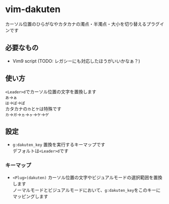 # vim-dakuten
カーソル位置のひらがなやカタカナの濁点・半濁点・大小を切り替えるプラグインです  

## 必要なもの
- Vim9 script (TODO: レガシーにも対応したほうがいいかなぁ？)

## 使い方
`<Leader>d`でカーソル位置の文字を置換します  
`あ`→`ぁ`  
`は`→`ば`→`ぱ`  
カタカナの`カ`と`ケ`は特殊です  
`カ`→`ガ`→`ヵ`→`ヶ`→`ケ`→`ゲ`

## 設定
- `g:dakuten_key`
  置換を実行するキーマップです  
  デフォルトは`<Leader>d`です

### キーマップ
- `<Plug>(dakuten)`
  カーソル位置の文字やビジュアルモードの選択範囲を置換します  
  ノーマルモードとビジュアルモードにおいて、`g:dakuten_key`をこのキーにマッピングします

